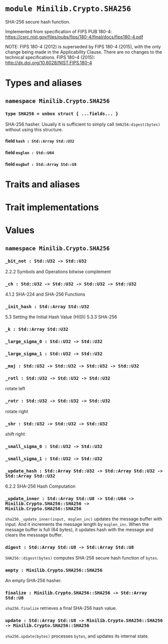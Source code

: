 # `module Minilib.Crypto.SHA256`

SHA-256 secure hash function.

Implemented from specification of FIPS PUB 180-4:
https://csrc.nist.gov/files/pubs/fips/180-4/final/docs/fips180-4.pdf

NOTE: FIPS 180-4 (2012) is superseded by FIPS 180-4 (2015), with the only change being
made in the Applicability Clause. There are no changes to the technical specifications.
FIPS 180-4 (2015):
http://dx.doi.org/10.6028/NIST.FIPS.180-4

# Types and aliases

## `namespace Minilib.Crypto.SHA256`

### `type SHA256 = unbox struct { ...fields... }`

SHA-256 hasher.
Usually it is sufficient to simply call `SHA256:digest(bytes)` without using this structure.

#### field `hash : Std::Array Std::U32`

#### field `msglen : Std::U64`

#### field `msgbuf : Std::Array Std::U8`

# Traits and aliases

# Trait implementations

# Values

## `namespace Minilib.Crypto.SHA256`

### `_bit_not : Std::U32 -> Std::U32`

2.2.2 Symbols and Operations
bitwise complement

### `_ch : Std::U32 -> Std::U32 -> Std::U32 -> Std::U32`

4.1.2 SHA-224 and SHA-256 Functions

### `_init_hash : Std::Array Std::U32`

5.3 Setting the Initial Hash Value (H(0))
5.3.3 SHA-256

### `_k : Std::Array Std::U32`

### `_large_sigma_0 : Std::U32 -> Std::U32`

### `_large_sigma_1 : Std::U32 -> Std::U32`

### `_maj : Std::U32 -> Std::U32 -> Std::U32 -> Std::U32`

### `_rotl : Std::U32 -> Std::U32 -> Std::U32`

rotate left

### `_rotr : Std::U32 -> Std::U32 -> Std::U32`

rotate right

### `_shr : Std::U32 -> Std::U32 -> Std::U32`

shift right

### `_small_sigma_0 : Std::U32 -> Std::U32`

### `_small_sigma_1 : Std::U32 -> Std::U32`

### `_update_hash : Std::Array Std::U32 -> Std::Array Std::U32 -> Std::Array Std::U32`

6.2.2 SHA-256 Hash Computation

### `_update_inner : Std::Array Std::U8 -> Std::U64 -> Minilib.Crypto.SHA256::SHA256 -> Minilib.Crypto.SHA256::SHA256`

`sha256._update_inner(input, msglen_inc)` updates the message buffer with input.
And it increments the message length by `msglen_inc`.
When the message buffer is full (64 bytes), it updates hash with the message
and clears the messsage buffer.

### `digest : Std::Array Std::U8 -> Std::Array Std::U8`

`SHA256::digest(bytes)` computes SHA-256 secure hash function of `bytes`.

### `empty : Minilib.Crypto.SHA256::SHA256`

An empty SHA-256 hasher.

### `finalize : Minilib.Crypto.SHA256::SHA256 -> Std::Array Std::U8`

`sha256.finalize` retrieves a final SHA-256 hash value.

### `update : Std::Array Std::U8 -> Minilib.Crypto.SHA256::SHA256 -> Minilib.Crypto.SHA256::SHA256`

`sha256.update(bytes)` processes `bytes`, and updates its internal state.